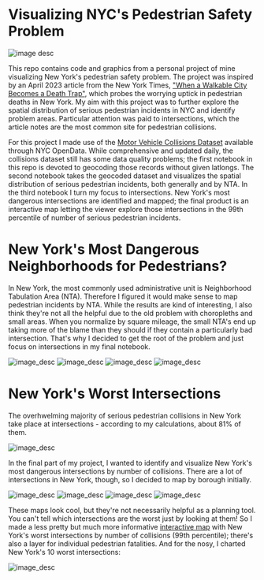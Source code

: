 # Visualizing NYC's Pedestrian Safety Problem
![image desc](Graphics/collisions_hexbin_new.jpeg)

This repo contains code and graphics from a personal project of mine visualizing New York's pedestrian safety problem. The project was inspired by an April 2023 article from the New York Times, ["When a Walkable City Becomes a Death Trap"](https://www.nytimes.com/2023/04/28/nyregion/traffic-deaths-nyc-vision-zero.html?unlocked_article_code=1gi5uH3t2H6TnCqph6pw9xviB9APXh0DxaC0EnhFOiKp_v7h3BF4SGk5WZPsudW66gnT5JdrOnLG8VfntBFZgUA4Pg0fK_DL16WDAkccxK4T6Mjkbmz7E4NFSJIjKTxq5wlmShvlND_SAdeOjDyLePMwf-tRvkAP_27t_ag4g18_-p1tpnG_db0M0IdaATiQ0jhO8rJqCaTpx1ovEGz6TV2y0zNOv2p1KT8vGpKmf52CJSzbZ3VmYZzOW3R_bHc36KVimCs5aDcFk_tsCjUqN_hhIGjOTsA7vT5rE94mjoCYTGbS4N9pCy1sq90d3kWbRpHBIFA8EhghEbi9GGeve2zHsSuBGrG_uw&giftCopy=4_Disclaimer&smid=url-share), which probes the worrying uptick in pedestrian deaths in New York. My aim with this project was to further explore the spatial distribution of serious pedestrian incidents in NYC and identify problem areas. Particular attention was paid to intersections, which the article notes are the most common site for pedestrian collisions.

For this project I made use of the [Motor Vehicle Collisions Dataset](https://data.cityofnewyork.us/Public-Safety/Motor-Vehicle-Collisions-Crashes/h9gi-nx95/about_data) available through NYC OpenData. While comprehensive and updated daily, the collisions dataset still has some data quality problems; the first notebook in this repo is devoted to geocoding those records without given latlongs. The second notebook takes the geocoded dataset and visualizes the spatial distribution of serious pedestrian incidents, both generally and by NTA. In the third notebook I turn my focus to intersections. New York's most dangerous intersections are identified and mapped; the final product is an interactive map letting the viewer explore those intersections in the 99th percentile of number of serious pedestrian incidents.

# New York's Most Dangerous Neighborhoods for Pedestrians?

In New York, the most commonly used administrative unit is Neighborhood Tabulation Area (NTA). Therefore I figured it would make sense to map pedestrian incidents by NTA. While the results are kind of interesting, I also think they're not all the helpful due to the old problem with choropleths and small areas. When you normalize by square mileage, the small NTA's end up taking more of the blame than they should if they contain a particularly bad intersection. That's why I decided to get the root of the problem and just focus on intersections in my final notebook.

![image_desc](Graphics/injuries_final_choropleth.jpeg)
![image_desc](Graphics/worst_nta_injuries.jpeg)
![image_desc](Graphics/fatalities_new_choropleth.jpeg)
![image_desc](Graphics/worst_nta_fatalities.jpeg)

# New York's Worst Intersections

The overhwelming majority of serious pedestrian collisions in New York take place at intersections - according to my calculations, about 81% of them. 

![image_desc](Graphics/every_collision_new.jpeg)

In the final part of my project, I wanted to identify and visualize New York's most dangerous intersections by number of collisions. There are a lot of intersections in New York, though, so I decided to map by borough initially. 

![image_desc](Graphics/Manhattan.jpeg)
![image_desc](Graphics/Brooklyn.jpeg)
![image_desc](Graphics/Bronx.jpeg)
![image_desc](Graphics/Queens.jpeg)

These maps look cool, but they're not necessarily helpful as a planning tool. You can't tell which intersections are the worst just by looking at them! So I made a less pretty but much more informative [interactive map](https://laurenteixeira92.github.io/NYC_PEDESTRIAN_SAFETY_ANALYSIS/) with New York's worst intersections by number of collisions (99th percentile); there's also a layer for individual pedestrian fatalities. And for the nosy, I charted New York's 10 worst intersections:

![image_desc](Graphics/worst_intersections.jpeg)


